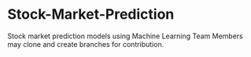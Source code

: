 # Stock-Market-Prediction
Stock market prediction models using Machine Learning
Team Members may clone and create branches for contribution.
